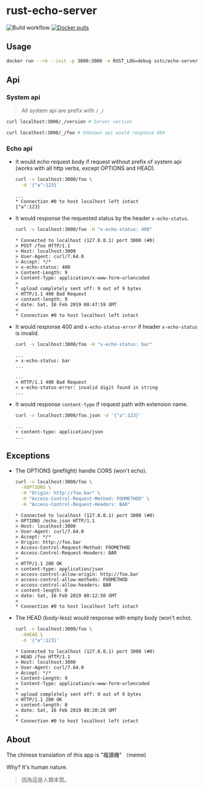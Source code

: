 # rust-echo-server

![Build workflow](https://github.com/docker-sstc/docker-echo-server/actions/workflows/main/badge.svg)
[![Docker pulls](https://img.shields.io/docker/pulls/sstc/echo-server.svg?colorB=green&style=flat)](https://cloud.docker.com/repository/docker/sstc/echo-server)

## Usage

```bash
docker run --rm --init -p 3000:3000 -e RUST_LOG=debug sstc/echo-server
```

## Api

### System api

> All system api are prefix with `/_/`

```bash
curl localhost:3000/_/version # Server version

curl localhost:3000/_/foo # Unknown api would response 404
```

### Echo api

- It would echo request body if request without prefix of system api (works with all http verbs, except OPTIONS and HEAD).

  ```bash
  curl -v localhost:3000/foo \
    -d '{"a":123}'
  ```

  ```console
  ...
  * Connection #0 to host localhost left intact
  {"a":123}
  ```

- It would response the requested status by the header `x-echo-status`.

  ```bash
  curl -v localhost:3000/foo -H "x-echo-status: 400"
  ```

  ```console
  * Connected to localhost (127.0.0.1) port 3000 (#0)
  > POST /foo HTTP/1.1
  > Host: localhost:3000
  > User-Agent: curl/7.64.0
  > Accept: */*
  > x-echo-status: 400
  > Content-Length: 9
  > Content-Type: application/x-www-form-urlencoded
  >
  * upload completely sent off: 9 out of 9 bytes
  < HTTP/1.1 400 Bad Request
  < content-length: 9
  < date: Sat, 16 Feb 2019 08:47:59 GMT
  <
  * Connection #0 to host localhost left intact
  ```

- It would response 400 and `x-echo-status-error` if header `x-echo-status` is invalid.

  ```bash
  curl -v localhost:3000/foo -H "x-echo-status: bar"
  ```

  ```console
  ...
  > x-echo-status: bar
  ...

  ...
  < HTTP/1.1 400 Bad Request
  < x-echo-status-error: invalid digit found in string
  ...
  ```

- It would response `content-type` if request path with extension name.

  ```bash
  curl -v localhost:3000/foo.json -d '{"a":123}'
  ```

  ```console
  ...
  < content-type: application/json
  ...
  ```

## Exceptions

- The OPTIONS (preflight) handle CORS (won't echo).

  ```bash
  curl -v localhost:3000/foo \
    -XOPTIONS \
    -H "Origin: http://foo.bar" \
    -H "Access-Control-Request-Method: FOOMETHOD" \
    -H "Access-Control-Request-Headers: BAR"
  ```

  ```console
  * Connected to localhost (127.0.0.1) port 3000 (#0)
  > OPTIONS /echo.json HTTP/1.1
  > Host: localhost:3000
  > User-Agent: curl/7.64.0
  > Accept: */*
  > Origin: http://foo.bar
  > Access-Control-Request-Method: FOOMETHOD
  > Access-Control-Request-Headers: BAR
  >
  < HTTP/1.1 200 OK
  < content-type: application/json
  < access-control-allow-origin: http://foo.bar
  < access-control-allow-methods: FOOMETHOD
  < access-control-allow-headers: BAR
  < content-length: 0
  < date: Sat, 16 Feb 2019 08:12:50 GMT
  <
  * Connection #0 to host localhost left intact
  ```

- The HEAD (body-less) would response with empty body (won't echo).

  ```bash
  curl -v localhost:3000/foo \
    -XHEAD \
    -d '{"a":123}'
  ```

  ```console
  * Connected to localhost (127.0.0.1) port 3000 (#0)
  > HEAD /foo HTTP/1.1
  > Host: localhost:3000
  > User-Agent: curl/7.64.0
  > Accept: */*
  > Content-Length: 9
  > Content-Type: application/x-www-form-urlencoded
  >
  * upload completely sent off: 9 out of 9 bytes
  < HTTP/1.1 200 OK
  < content-length: 0
  < date: Sat, 16 Feb 2019 08:20:28 GMT
  <
  * Connection #0 to host localhost left intact
  ```

## About

The chinese translation of this app is "複讀機" （meme)

Why? It's human nature.

> 因為這是人類本質。
